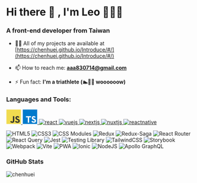 <h1>Hi there 👋 , I'm Leo 👨🏻‍💻</h1>
<h3>A front-end developer from Taiwan</h3>

- 👨‍💻 All of my projects are available at [https://chenhuei.github.io/Introduce/#/](https://chenhuei.github.io/Introduce/#/)

- 📫 How to reach me: **aaa830714@gmail.com**

- ⚡ Fun fact: **I'm a triathlete (🏊🚴🏃 woooooow)**

<h3>Languages and Tools:</h3>
<p> 
  <a href="https://developer.mozilla.org/en-US/docs/Web/JavaScript" target="_blank" rel="noreferrer">
    <img src="https://raw.githubusercontent.com/devicons/devicon/master/icons/javascript/javascript-original.svg" alt="javascript" width="40" height="40"/> 
  </a>
  <a href="https://www.typescriptlang.org/" target="_blank" rel="noreferrer">
    <img src="https://raw.githubusercontent.com/devicons/devicon/master/icons/typescript/typescript-original.svg" alt="typescript" width="40" height="40"/>
  </a> 
  <a href="https://reactjs.org/" target="_blank" rel="noreferrer">
    <img src="https://cdn.worldvectorlogo.com/logos/react-1.svg" alt="react" width="40" height="40"/>
  </a>
  <a href="https://vuejs.org/" target="_blank" rel="noreferrer">
    <img src="https://cdn.worldvectorlogo.com/logos/vue-9.svg" alt="vuejs" width="40" height="40"/>
  </a> 
  <a href="https://nextjs.org/" target="_blank" rel="noreferrer">
    <img src="https://cdn.worldvectorlogo.com/logos/next-js.svg" alt="nextjs" width="40" height="40"/>
  </a> 
  <a href="https://nuxtjs.org/" target="_blank" rel="noreferrer">
    <img src="https://cdn.worldvectorlogo.com/logos/nuxt-2.svg" alt="nuxtjs" width="40" height="40"/>
  </a>
  <a href="https://reactnative.dev/" target="_blank" rel="noreferrer">
    <img src="https://cdn.worldvectorlogo.com/logos/react-native-1.svg" alt="reactnative" width="40" height="40"/>
  </a> 
</p>

![HTML5](https://img.shields.io/badge/html5-E34F26.svg?style=for-the-badge&logo=html5&logoColor=white)
![CSS3](https://img.shields.io/badge/css3-1572B6.svg?style=for-the-badge&logo=css3&logoColor=white)
![CSS Modules](https://img.shields.io/badge/css_modules-000000.svg?style=for-the-badge&logo=cssmodules&logoColor=white)
![Redux](https://img.shields.io/badge/redux-764ABC.svg?style=for-the-badge&logo=redux&logoColor=white)
![Redux-Saga](https://img.shields.io/badge/redux--saga-999999.svg?style=for-the-badge&logo=reduxsaga&logoColor=white)
![React Router](https://img.shields.io/badge/react_router-CA4245?style=for-the-badge&logo=reactrouter&logoColor=white)
![React Query](https://img.shields.io/badge/react_query-FF4154?style=for-the-badge&logo=reactquery&logoColor=white)
![Jest](https://img.shields.io/badge/jest-C21325.svg?style=for-the-badge&logo=jest&logoColor=white)
![Testing Library](https://img.shields.io/badge/testing_library-E33332.svg?style=for-the-badge&logo=testinglibrary&logoColor=white)
![TailwindCSS](https://img.shields.io/badge/tailwindcss-%2338B2AC.svg?style=for-the-badge&logo=tailwind-css&logoColor=white)
![Storybook](https://img.shields.io/badge/storybook-FF4785?style=for-the-badge&logo=storybook&logoColor=white)
![Webpack](https://img.shields.io/badge/webpack-8DD6F9.svg?style=for-the-badge&logo=webpack&logoColor=black)
![Vite](https://img.shields.io/badge/vite-B73BFE?style=for-the-badge&logo=vite&logoColor=FFD62E)
![PWA](https://img.shields.io/badge/pwa-5A0FC8?style=for-the-badge&logo=pwa&logoColor=FFD62E)
![Ionic](https://img.shields.io/badge/ionic-3880FF?style=for-the-badge&logo=ionic&logoColor=FFD62E)
![NodeJS](https://img.shields.io/badge/node.js-6DA55F?style=for-the-badge&logo=node.js&logoColor=white)
![Apollo GraphQL](https://img.shields.io/badge/apollo_graphql-311C87?style=for-the-badge&logo=apollographql&logoColor=white)

<h3>GitHub Stats</h3>

<p>
  <img align="left" src="https://github-readme-stats.vercel.app/api/top-langs?username=chenhuei&show_icons=true&locale=en&layout=compact" alt="chenhuei" />
</p>
